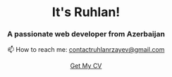 <h1 align="center">It's Ruhlan!</h1>
<h3 align="center">A passionate web developer from Azerbaijan</h3>

<p align="center">📫 How to reach me:  <a href="mailto:contactruhlanrzayev@gmail.com">contactruhlanrzayev@gmail.com</a> <br /></p>
<p align="center"><a href
="https://ruhlanrzayev.me/images/RuhlanRzayevCV.pdf" target="_blank">Get My CV</a></p>
